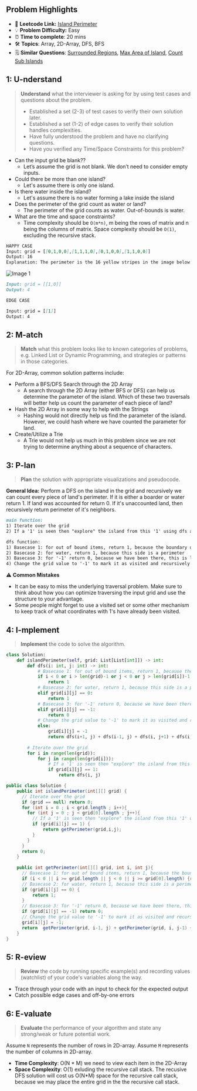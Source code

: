 ## Problem Highlights

* 🔗 **Leetcode Link:** [Island Perimeter](https://leetcode.com/problems/island-perimeter/)
* 💡 **Problem Difficulty:** Easy
* ⏰ **Time to complete**: 20 mins
* 🛠️ **Topics**: Array, 2D-Array, DFS, BFS
* 🗒️ **Similar Questions**: [Surrounded Regions](https://leetcode.com/problems/surrounded-regions/), [Max Area of Island](https://leetcode.com/problems/max-area-of-island/), [Count Sub Islands](https://leetcode.com/problems/count-sub-islands/)
    
## 1: U-nderstand
 
> **Understand** what the interviewer is asking for by using test cases and questions about the problem.
> 
> - Established a set (2-3) of test cases to verify their own solution later.
> - Established a set (1-2) of edge cases to verify their solution handles complexities.
> - Have fully understood the problem and have no clarifying questions.
> - Have you verified any Time/Space Constraints for this problem?

- Can the input grid be blank??
    - Let’s assume the grid is not blank. We don’t need to consider empty inputs.
- Could there be more than one island?
    - Let's assume there is only one island.
- Is there water inside the island?
    - Let's assume there is no water forming a lake inside the island
- Does the perimeter of the grid count as water or land?
    - The perimeter of the grid counts as water. Out-of-bounds is water.
- What are the time and space constraints?
    - Time complexity should be `O(m*n)`, m being the rows of matrix and n being the columns of matrix. Space complexity should be `O(1)`, excluding the recursive stack.

```markdown
HAPPY CASE
Input: grid = [[0,1,0,0],[1,1,1,0],[0,1,0,0],[1,1,0,0]]
Output: 16
Explanation: The perimeter is the 16 yellow stripes in the image below.
```

![Image 1](https://assets.leetcode.com/uploads/2018/10/12/island.png)

```markdown
Input: grid = [[1,0]]
Output: 4

EDGE CASE

Input: grid = [[1]]
Output: 4
```   
    
## 2: M-atch

> **Match** what this problem looks like to known categories of problems, e.g. Linked List or Dynamic Programming, and strategies or patterns in those categories.

For 2D-Array, common solution patterns include:

- Perform a BFS/DFS Search through the 2D Array
    - A search through the 2D Array (either BFS or DFS) can help us determine the parameter of the island. Which of these two traversals will better help us count the parameter of each piece of land?
- Hash the 2D Array in some way to help with the Strings
    - Hashing would not directly help us find the parameter of the island. However, we could hash where we have counted the parameter for land. 
- Create/Utilize a Trie
    - A Trie would not help us much in this problem since we are not trying to determine anything about a sequence of characters.

## 3: P-lan

> **Plan** the solution with appropriate visualizations and pseudocode.

**General Idea:** Perform a DFS on the island in the grid and recursively we can count every piece of land's perimeter. If it is either a boarder or water return 1. If land was accounted for return 0. If it's unaccounted land, then recursively return perimeter of it's neighbors. 

```markdown
main function:
1) Iterate over the grid
2) If a '1' is seen then "explore" the island from this '1' using dfs and return parameter

dfs function:
1) Basecase 1: for out of bound items, return 1, because the boundary of the square suggest perimeter
2) Basecase 2: for water, return 1, because this side is a perimeter
3) Basecase 3: for '-1' return 0, because we have been there, this is land that we have accounted for
4) Change the grid value to '-1' to mark it as visited and recursively return the perimeter of neighbors to total perimeter of all neighbors.
```

⚠️ **Common Mistakes**
* It can be easy to miss the underlying traversal problem. Make sure to think about how you can optimize traversing the input grid and use the structure to your advantage.
* Some people might forget to use a visited set or some other mechanism to keep track of what coordinates with 1's have already been visited.

## 4: I-mplement

> **Implement** the code to solve the algorithm.

```python
class Solution:
    def islandPerimeter(self, grid: List[List[int]]) -> int:
        def dfs(i: int, j: int) -> int:
            # Basecase 1: for out of bound items, return 1, because the boundary of the square suggest perimeter
            if i < 0 or i > len(grid)-1 or j < 0 or j > len(grid[i])-1:
                return 1
            # Basecase 2: for water, return 1, because this side is a perimeter
            elif grid[i][j] == 0:
                return 1
            # Basecase 3: for '-1' return 0, because we have been there, this is land that we have accounted for
            elif grid[i][j] == -1:
                return 0
            # Change the grid value to '-1' to mark it as visited and recursively return the perimeter of neighbors to get perimeter of all neighbors.
            else:
                grid[i][j] = -1
                return dfs(i+1, j) + dfs(i-1, j) + dfs(i, j+1) + dfs(i, j-1)
            
        # Iterate over the grid
        for i in range(len(grid)):
            for j in range(len(grid[i])):
                # If a '1' is seen then "explore" the island from this '1' using dfs return perimeter 
                if grid[i][j] == 1:
                    return dfs(i, j)
```
```java
public class Solution {
    public int islandPerimeter(int[][] grid) {
      // Iterate over the grid
      if (grid == null) return 0;
      for (int i = 0 ; i < grid.length ; i++){
        for (int j = 0 ; j < grid[0].length ; j++){
          // If a '1' is seen then "explore" the island from this '1' using dfs return perimeter 
          if (grid[i][j] == 1) {
              return getPerimeter(grid,i,j);
          }
        }
      }
      return 0;
    }
    
    public int getPerimeter(int[][] grid, int i, int j){
      // Basecase 1: for out of bound items, return 1, because the boundary of the square suggest perimeter
      if (i < 0 || i >= grid.length || j < 0 || j >= grid[0].length) {return 1;}
      // Basecase 2: for water, return 1, because this side is a perimeter
      if (grid[i][j] == 0) {
          return 1;
      }
      // Basecase 3: for '-1' return 0, because we have been there, this is land that we have accounted for
      if (grid[i][j] == -1) return 0;
      // Change the grid value to '-1' to mark it as visited and recursively return the perimeter of neighbors to get perimeter of all neighbors.
      grid[i][j] = -1;
      return  getPerimeter(grid, i-1, j) + getPerimeter(grid, i, j-1) + getPerimeter(grid, i, j+1) + getPerimeter(grid, i+1, j);
    }
}
```

## 5: R-eview

> **Review** the code by running specific example(s) and recording values (watchlist) of your code's variables along the way.

- Trace through your code with an input to check for the expected output
- Catch possible edge cases and off-by-one errors

## 6: E-valuate

> **Evaluate** the performance of your algorithm and state any strong/weak or future potential work.

Assume `N` represents the number of rows in 2D-array.
Assume `M` represents the number of columns in 2D-array.

* **Time Complexity**: O(N * M) we need to view each item in the 2D-Array
* **Space Complexity**: O(1) exluding the recursive call stack. The recusive DFS solution will cost us O(N*M) space for the recursive call stack, because we may place the entire grid in the the recursive call stack. 